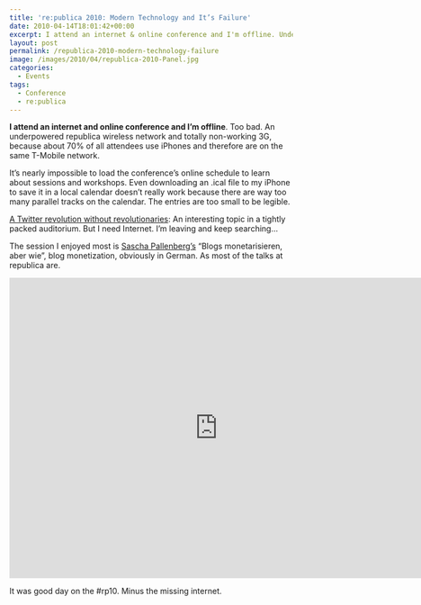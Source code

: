 ```yaml
---
title: 're:publica 2010: Modern Technology and It’s Failure'
date: 2010-04-14T18:01:42+00:00
excerpt: I attend an internet & online conference and I'm offline. Underpowered republica wireless network & totally non-working 3G keeps me offline.
layout: post
permalink: /republica-2010-modern-technology-failure
image: /images/2010/04/republica-2010-Panel.jpg
categories:
  - Events
tags:
  - Conference
  - re:publica
---
```

**I attend an internet and online conference and I’m offline**. Too bad. An underpowered republica wireless network and totally non-working 3G, because about 70% of all attendees use iPhones and therefore are on the same T-Mobile network.

It’s nearly impossible to load the conference’s online schedule to learn about sessions and workshops. Even downloading an .ical file to my iPhone to save it in a local calendar doesn’t really work because there are way too many parallel tracks on the calendar. The entries are too small to be legible.

[A Twitter revolution without revolutionaries](http://archiv.re-publica.de/2011/12/04/a-twitter-revolution-without-revoluationaries/): An interesting topic in a tightly packed auditorium. But I need Internet. I’m leaving and keep searching…

The session I enjoyed most is [Sascha Pallenberg’s](https://twitter.com/sascha_p) “Blogs monetarisieren, aber wie”, blog monetization, obviously in German. As most of the talks at republica are.

<iframe src="https://www.youtube-nocookie.com/embed/5QcgsnTY1bk" width="740" height="534" frameborder="0" allowfullscreen="allowfullscreen"></iframe>

It was good day on the #rp10. Minus the missing internet.